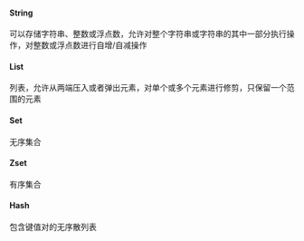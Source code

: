 #### String

可以存储字符串、整数或浮点数，允许对整个字符串或字符串的其中一部分执行操作，对整数或浮点数进行自增/自减操作

#### List

列表，允许从两端压入或者弹出元素，对单个或多个元素进行修剪，只保留一个范围的元素

#### Set

无序集合

#### Zset

有序集合

#### Hash

包含键值对的无序散列表